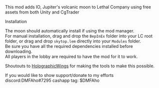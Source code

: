 This mod adds IO, Jupiter's volcanic moon to Lethal Company using free assets from both Unity and CgTrader

  
Installation

The moon should automatically install if using the mod manager.</br >
For manual installation, drag and drop the `BepInEx` folder into your LC root folder, or drag and drop `skytop.lem` directly into your `Modules` folder.</br >
Be sure you have all the required dependencies installed before downloading.</br >
All players in the lobby are required to have the mod for it to work.

Shoutouts to [HolographicWings](https://thunderstore.io/c/lethal-company/p/HolographicWings/) for making the tools to make this possible.

If you would like to show support/donate to my efforts
discord:DMFAho#7295
cashapp tag: $DMFAho 